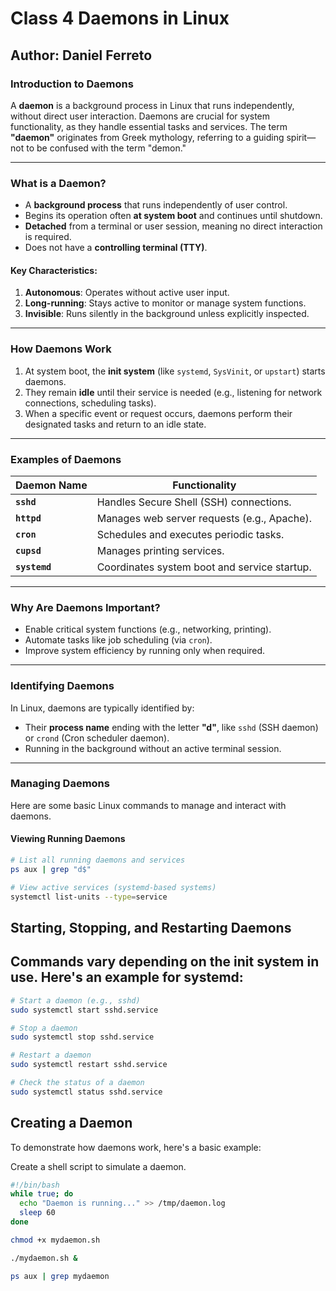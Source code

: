 # Class 4 Daemons in Linux
## Author: Daniel Ferreto


### Introduction to Daemons
A **daemon** is a background process in Linux that runs independently, without direct user interaction. Daemons are crucial for system functionality, as they handle essential tasks and services. The term **"daemon"** originates from Greek mythology, referring to a guiding spirit—not to be confused with the term "demon."

---

### **What is a Daemon?**
- A **background process** that runs independently of user control.
- Begins its operation often **at system boot** and continues until shutdown.
- **Detached** from a terminal or user session, meaning no direct interaction is required.
- Does not have a **controlling terminal (TTY)**.

#### **Key Characteristics**:
1. **Autonomous**: Operates without active user input.
2. **Long-running**: Stays active to monitor or manage system functions.
3. **Invisible**: Runs silently in the background unless explicitly inspected.

---

### **How Daemons Work**
1. At system boot, the **init system** (like `systemd`, `SysVinit`, or `upstart`) starts daemons.
2. They remain **idle** until their service is needed (e.g., listening for network connections, scheduling tasks).
3. When a specific event or request occurs, daemons perform their designated tasks and return to an idle state.

---

### **Examples of Daemons**
| Daemon Name   | Functionality                                |
|---------------|---------------------------------------------|
| **`sshd`**    | Handles Secure Shell (SSH) connections.     |
| **`httpd`**   | Manages web server requests (e.g., Apache). |
| **`cron`**    | Schedules and executes periodic tasks.      |
| **`cupsd`**   | Manages printing services.                 |
| **`systemd`** | Coordinates system boot and service startup.|

---

### **Why Are Daemons Important?**
- Enable critical system functions (e.g., networking, printing).
- Automate tasks like job scheduling (via `cron`).
- Improve system efficiency by running only when required.

---

### **Identifying Daemons**
In Linux, daemons are typically identified by:
- Their **process name** ending with the letter **"d"**, like `sshd` (SSH daemon) or `crond` (Cron scheduler daemon).
- Running in the background without an active terminal session.

---

### **Managing Daemons**
Here are some basic Linux commands to manage and interact with daemons.

#### **Viewing Running Daemons**
```bash
# List all running daemons and services
ps aux | grep "d$"

# View active services (systemd-based systems)
systemctl list-units --type=service
```

## Starting, Stopping, and Restarting Daemons
## Commands vary depending on the init system in use. Here's an example for systemd:

```bash
# Start a daemon (e.g., sshd)
sudo systemctl start sshd.service
```

```bash
# Stop a daemon
sudo systemctl stop sshd.service
```

```bash
# Restart a daemon
sudo systemctl restart sshd.service
```

```bash
# Check the status of a daemon
sudo systemctl status sshd.service
```


## Creating a Daemon
To demonstrate how daemons work, here's a basic example:

Create a shell script to simulate a daemon.
```bash
#!/bin/bash
while true; do
  echo "Daemon is running..." >> /tmp/daemon.log
  sleep 60
done
```

```bash 
chmod +x mydaemon.sh
```

```bash
./mydaemon.sh &
```

```bash
ps aux | grep mydaemon
```
